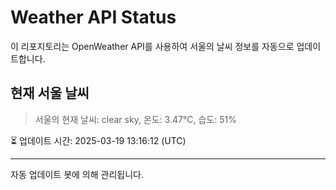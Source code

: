 
# Weather API Status

이 리포지토리는 OpenWeather API를 사용하여 서울의 날씨 정보를 자동으로 업데이트합니다.

## 현재 서울 날씨
> 서울의 현재 날씨: clear sky, 온도: 3.47°C, 습도: 51%

⏳ 업데이트 시간: 2025-03-19 13:16:12 (UTC)

---
자동 업데이트 봇에 의해 관리됩니다.
